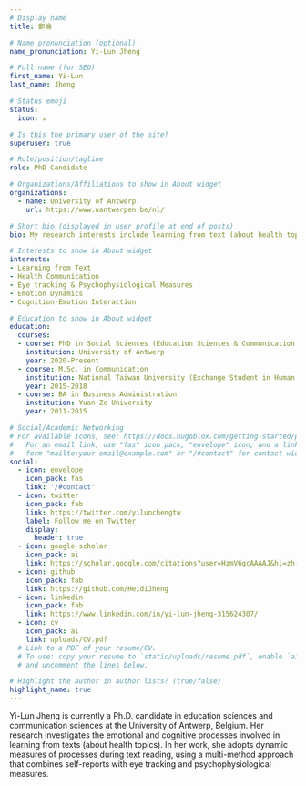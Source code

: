 ```yaml
---
# Display name
title: 鄭倫

# Name pronunciation (optional)
name_pronunciation: Yi-Lun Jheng

# Full name (for SEO)
first_name: Yi-Lun
last_name: Jheng

# Status emoji
status:
  icon: ☕️

# Is this the primary user of the site?
superuser: true

# Role/position/tagline
role: PhD Candidate

# Organizations/Affiliations to show in About widget
organizations:
  - name: University of Antwerp
    url: https://www.uantwerpen.be/nl/

# Short bio (displayed in user profile at end of posts)
bio: My research interests include learning from text (about health topics), eye tracking & psychophysiological measures, emotion dynamics, and cognition-emotion interaction.

# Interests to show in About widget
interests:
- Learning from Text
- Health Communication
- Eye tracking & Psychophysiological Measures
- Emotion Dynamics
- Cognition-Emotion Interaction

# Education to show in About widget
education:
  courses:
  - course: PhD in Social Sciences (Education Sciences & Communication Sciences)
    institution: University of Antwerp
    year: 2020-Present
  - course: M.Sc. in Communication 
    institution: National Taiwan University (Exchange Student in Human Factor and Ergonomics at Tsinghua University, China, 2017-2018)
    year: 2015-2018
  - course: BA in Business Administration
    institution: Yuan Ze University
    year: 2011-2015

# Social/Academic Networking
# For available icons, see: https://docs.hugoblox.com/getting-started/page-builder/#icons
#   For an email link, use "fas" icon pack, "envelope" icon, and a link in the
#   form "mailto:your-email@example.com" or "/#contact" for contact widget.
social:
  - icon: envelope
    icon_pack: fas
    link: '/#contact'
  - icon: twitter
    icon_pack: fab
    link: https://twitter.com/yilunchengtw
    label: Follow me on Twitter
    display:
      header: true
  - icon: google-scholar
    icon_pack: ai
    link: https://scholar.google.com/citations?user=HzmV6gcAAAAJ&hl=zh-TW&oi=ao
  - icon: github
    icon_pack: fab
    link: https://github.com/HeidiJheng
  - icon: linkedin
    icon_pack: fab
    link: https://www.linkedin.com/in/yi-lun-jheng-315624307/
  - icon: cv
    icon_pack: ai
    link: uploads/CV.pdf
  # Link to a PDF of your resume/CV.
  # To use: copy your resume to `static/uploads/resume.pdf`, enable `ai` icons in `params.yaml`,
  # and uncomment the lines below.

# Highlight the author in author lists? (true/false)
highlight_name: true
---
```


Yi-Lun Jheng is currently a Ph.D. candidate in education sciences and communication sciences at the University of Antwerp, Belgium. Her research investigates the emotional and cognitive processes involved in learning from texts (about health topics). In her work, she adopts dynamic measures of processes during text reading, using a multi-method approach that combines self-reports with eye tracking and psychophysiological measures.
